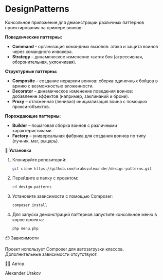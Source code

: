 # DesignPatterns

Консольное приложение для демонстрации различных паттернов проектирования на примере воинов:

**Поведенческие паттерны:**

- **Command** – организация командных вызовов: атака и защита воинов через командного инвокера.
- **Strategy** – динамическое изменение тактик боя (агрессивная, оборонительная, уклончивая).

**Структурные паттерны:**

- **Composite** – создание иерархии воинов: сборка одиночных бойцов в армию с возможностью вложенности.
- **Decorator** – динамическое изменение поведения воинов: добавление эффектов (например, заклинаний и брони).
- **Proxy** – отложенная (ленивая) инициализация воина с помощью прокси-объектов.

**Порождающие паттерны:**

- **Builder** – пошаговая сборка воинов с различными характеристиками.
- **Factory** – универсальная фабрика для создания воинов по типу (лучник, маг, рыцарь).

🚀 **Установка**

1. Клонируйте репозиторий:

   ```bash
   git clone https://github.com/urakovalexander/design-patterns.git

2. Перейдите в папку с проектом:

   ```bash
   cd design-patterns
   
3. Установите зависимости с помощью Composer:

    ```bash
    composer install

4. Для запуска демонстраций паттернов запустите консольное меню в корне проекта:
    ```bash
    php menu.php

📦 Зависимости

Проект использует Composer для автозагрузки классов. Дополнительные зависимости отсутствуют.

🧑‍💻 Автор

Alexander Urakov